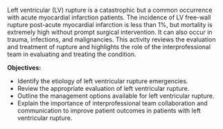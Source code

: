 Left ventricular (LV) rupture is a catastrophic but a common occurrence with acute myocardial infarction patients. The incidence of LV free-wall rupture post-acute myocardial infarction is less than 1%, but mortality is extremely high without prompt surgical intervention. It can also occur in trauma, infections, and malignancies. This activity reviews the evaluation and treatment of rupture and highlights the role of the interprofessional team in evaluating and treating the condition.

**Objectives:**
- Identify the etiology of left ventricular rupture emergencies.
- Review the appropriate evaluation of left ventricular rupture.
- Outline the management options available for left ventricular rupture.
- Explain the importance of interprofessional team collaboration and communication to improve patient outcomes in patients with left ventricular rupture.